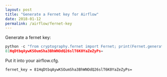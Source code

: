 ```yaml
---
layout: post
title: "Generate a Fernet key for Airflow"
date: 2018-01-12
permalink: /airflow/fernet-key
---
```


Generate a fernet key:
```python
python -c "from cryptography.fernet import Fernet; print(Fernet.generate_key().decode())"
81HqDtbqAywKSOumSha3BhWNOdQ26slT6K0YaZeZyPs=
```

Put it into your airflow.cfg.
```
fernet_key = 81HqDtbqAywKSOumSha3BhWNOdQ26slT6K0YaZeZyPs=
```
